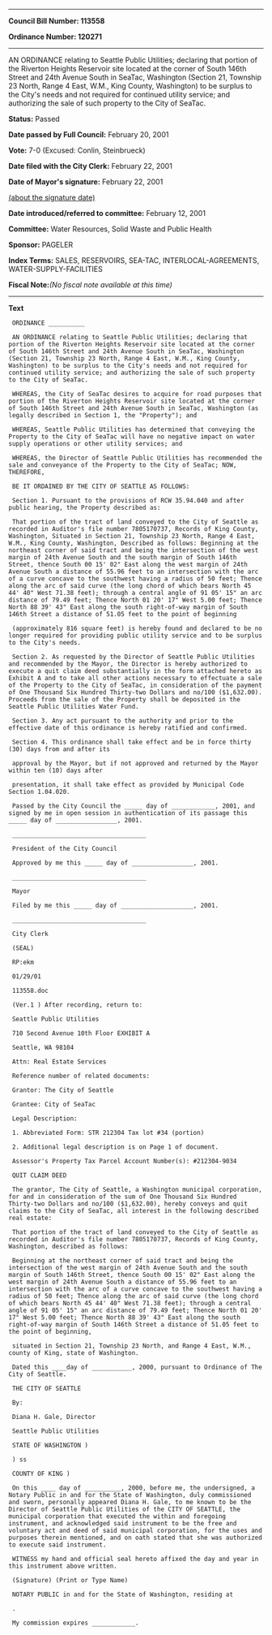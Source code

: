 

********

**Council Bill Number: 113558**
   
**Ordinance Number: 120271**
********

 AN ORDINANCE relating to Seattle Public Utilities; declaring that portion of the Riverton Heights Reservoir site located at the corner of South 146th Street and 24th Avenue South in SeaTac, Washington (Section 21, Township 23 North, Range 4 East, W.M., King County, Washington) to be surplus to the City's needs and not required for continued utility service; and authorizing the sale of such property to the City of SeaTac.

**Status:** Passed
   
**Date passed by Full Council:** February 20, 2001
   
**Vote:** 7-0 (Excused: Conlin, Steinbrueck)
   
**Date filed with the City Clerk:** February 22, 2001
   
**Date of Mayor's signature:** February 22, 2001
   
[(about the signature date)](/~public/approvaldate.htm)
   
   
   
**Date introduced/referred to committee:** February 12, 2001
   
**Committee:** Water Resources, Solid Waste and Public Health
   
**Sponsor:** PAGELER
   
   
**Index Terms:** SALES, RESERVOIRS, SEA-TAC, INTERLOCAL-AGREEMENTS, WATER-SUPPLY-FACILITIES

**Fiscal Note:**_(No fiscal note available at this time)_

********

**Text**
   
```
 ORDINANCE __________

 AN ORDINANCE relating to Seattle Public Utilities; declaring that portion of the Riverton Heights Reservoir site located at the corner of South 146th Street and 24th Avenue South in SeaTac, Washington (Section 21, Township 23 North, Range 4 East, W.M., King County, Washington) to be surplus to the City's needs and not required for continued utility service; and authorizing the sale of such property to the City of SeaTac.

 WHEREAS, the City of SeaTac desires to acquire for road purposes that portion of the Riverton Heights Reservoir site located at the corner of South 146th Street and 24th Avenue South in SeaTac, Washington (as legally described in Section 1, the "Property"); and

 WHEREAS, Seattle Public Utilities has determined that conveying the Property to the City of SeaTac will have no negative impact on water supply operations or other utility services; and

 WHEREAS, the Director of Seattle Public Utilities has recommended the sale and conveyance of the Property to the City of SeaTac; NOW, THEREFORE,

 BE IT ORDAINED BY THE CITY OF SEATTLE AS FOLLOWS:

 Section 1. Pursuant to the provisions of RCW 35.94.040 and after public hearing, the Property described as:

 That portion of the tract of land conveyed to the City of Seattle as recorded in Auditor's file number 7805170737, Records of King County, Washington, Situated in Section 21, Township 23 North, Range 4 East, W.M., King County, Washington, Described as follows: Beginning at the northeast corner of said tract and being the intersection of the west margin of 24th Avenue South and the south margin of South 146th Street, thence South 00 15' 02" East along the west margin of 24th Avenue South a distance of 55.96 feet to an intersection with the arc of a curve concave to the southwest having a radius of 50 feet; Thence along the arc of said curve (the long chord of which bears North 45 44' 40" West 71.38 feet); through a central angle of 91 05' 15" an arc distance of 79.49 feet; Thence North 01 20' 17" West 5.00 feet; Thence North 88 39' 43" East along the south right-of-way margin of South 146th Street a distance of 51.05 feet to the point of beginning

 (approximately 816 square feet) is hereby found and declared to be no longer required for providing public utility service and to be surplus to the City's needs.

 Section 2. As requested by the Director of Seattle Public Utilities and recommended by the Mayor, the Director is hereby authorized to execute a quit claim deed substantially in the form attached hereto as Exhibit A and to take all other actions necessary to effectuate a sale of the Property to the City of SeaTac, in consideration of the payment of One Thousand Six Hundred Thirty-two Dollars and no/100 ($1,632.00). Proceeds from the sale of the Property shall be deposited in the Seattle Public Utilities Water Fund.

 Section 3. Any act pursuant to the authority and prior to the effective date of this ordinance is hereby ratified and confirmed.

 Section 4. This ordinance shall take effect and be in force thirty (30) days from and after its

 approval by the Mayor, but if not approved and returned by the Mayor within ten (10) days after

 presentation, it shall take effect as provided by Municipal Code Section 1.04.020.

 Passed by the City Council the _____ day of ____________, 2001, and signed by me in open session in authentication of its passage this _____ day of _________________, 2001.

 _____________________________________

 President of the City Council

 Approved by me this _____ day of _________________, 2001.

 _____________________________________

 Mayor

 Filed by me this _____ day of ____________________, 2001.

 _____________________________________

 City Clerk

 (SEAL)

 RP:ekm

 01/29/01

 113558.doc

 (Ver.1 ) After recording, return to:

 Seattle Public Utilities

 710 Second Avenue 10th Floor EXHIBIT A

 Seattle, WA 98104

 Attn: Real Estate Services

 Reference number of related documents:

 Grantor: The City of Seattle

 Grantee: City of SeaTac

 Legal Description:

 1. Abbreviated Form: STR 212304 Tax lot #34 (portion)

 2. Additional legal description is on Page 1 of document.

 Assessor's Property Tax Parcel Account Number(s): #212304-9034

 QUIT CLAIM DEED

 The grantor, The City of Seattle, a Washington municipal corporation, for and in consideration of the sum of One Thousand Six Hundred Thirty-two Dollars and no/100 ($1,632.00), hereby conveys and quit claims to the City of SeaTac, all interest in the following described real estate:

 That portion of the tract of land conveyed to the City of Seattle as recorded in Auditor's file number 7805170737, Records of King County, Washington, described as follows:

 Beginning at the northeast corner of said tract and being the intersection of the west margin of 24th Avenue South and the south margin of South 146th Street, thence South 00 15' 02" East along the west margin of 24th Avenue South a distance of 55.96 feet to an intersection with the arc of a curve concave to the southwest having a radius of 50 feet; Thence along the arc of said curve (the long chord of which bears North 45 44' 40" West 71.38 feet); through a central angle of 91 05' 15" an arc distance of 79.49 feet; Thence North 01 20' 17" West 5.00 feet; Thence North 88 39' 43" East along the south right-of-way margin of South 146th Street a distance of 51.05 feet to the point of beginning,

 situated in Section 21, Township 23 North, and Range 4 East, W.M., county of King, state of Washington.

 Dated this ____day of ___________, 2000, pursuant to Ordinance of The City of Seattle.

 THE CITY OF SEATTLE

 By:

 Diana H. Gale, Director

 Seattle Public Utilities

 STATE OF WASHINGTON )

 ) ss

 COUNTY OF KING )

 On this ____ day of __________, 2000, before me, the undersigned, a Notary Public in and for the State of Washington, duly commissioned and sworn, personally appeared Diana H. Gale, to me known to be the Director of Seattle Public Utilities of the CITY OF SEATTLE, the municipal corporation that executed the within and foregoing instrument, and acknowledged said instrument to be the free and voluntary act and deed of said municipal corporation, for the uses and purposes therein mentioned, and on oath stated that she was authorized to execute said instrument.

 WITNESS my hand and official seal hereto affixed the day and year in this instrument above written.

 (Signature) (Print or Type Name)

 NOTARY PUBLIC in and for the State of Washington, residing at

 .

 My commission expires ____________.

```
